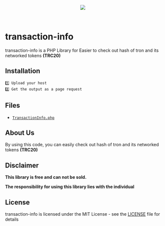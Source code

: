 <p align="center">
<a href='https://tronscan.org' target="_blank">
<img src='https://static.tronscan.org/production/logo/share_logo.png'></img></a></p>
<br />

# transaction-info
transaction-info is a PHP Library for Easier to check out hash of tron and its networked tokens <b>(TRC20)</b>

## Installation
```
1️⃣ Upload your host
2️⃣ Get the output as a page request
```
## Files
* [`TransactionInfo.php`](https://github.com/ajcode79/transaction-info/blob/master/TransactionInfo.php)

## About Us
By using this code, you can easily check out hash of tron and its networked tokens <b>(TRC20)</b>
## Disclaimer


<b>This library is free and can not be sold.</b>


<b>The responsibility for using this library lies with the individual</b>


## License
transaction-info is licensed under the MIT License - see the [LICENSE](LICENSE) file for details
